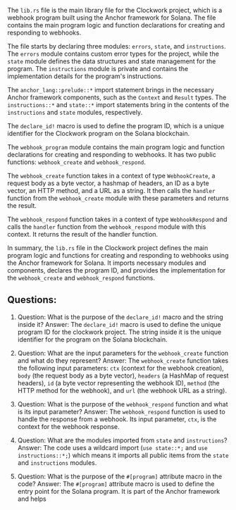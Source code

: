 The `lib.rs` file is the main library file for the Clockwork project, which is a webhook program built using the Anchor framework for Solana. The file contains the main program logic and function declarations for creating and responding to webhooks.

The file starts by declaring three modules: `errors`, `state`, and `instructions`. The `errors` module contains custom error types for the project, while the `state` module defines the data structures and state management for the program. The `instructions` module is private and contains the implementation details for the program's instructions.

The `anchor_lang::prelude::*` import statement brings in the necessary Anchor framework components, such as the `Context` and `Result` types. The `instructions::*` and `state::*` import statements bring in the contents of the `instructions` and `state` modules, respectively.

The `declare_id!` macro is used to define the program ID, which is a unique identifier for the Clockwork program on the Solana blockchain.

The `webhook_program` module contains the main program logic and function declarations for creating and responding to webhooks. It has two public functions: `webhook_create` and `webhook_respond`.

The `webhook_create` function takes in a context of type `WebhookCreate`, a request body as a byte vector, a hashmap of headers, an ID as a byte vector, an HTTP method, and a URL as a string. It then calls the `handler` function from the `webhook_create` module with these parameters and returns the result.

The `webhook_respond` function takes in a context of type `WebhookRespond` and calls the `handler` function from the `webhook_respond` module with this context. It returns the result of the handler function.

In summary, the `lib.rs` file in the Clockwork project defines the main program logic and functions for creating and responding to webhooks using the Anchor framework for Solana. It imports necessary modules and components, declares the program ID, and provides the implementation for the `webhook_create` and `webhook_respond` functions.
## Questions: 
 1. Question: What is the purpose of the `declare_id!` macro and the string inside it?
   Answer: The `declare_id!` macro is used to define the unique program ID for the clockwork project. The string inside it is the unique identifier for the program on the Solana blockchain.

2. Question: What are the input parameters for the `webhook_create` function and what do they represent?
   Answer: The `webhook_create` function takes the following input parameters: `ctx` (context for the webhook creation), `body` (the request body as a byte vector), `headers` (a HashMap of request headers), `id` (a byte vector representing the webhook ID), `method` (the HTTP method for the webhook), and `url` (the webhook URL as a string).

3. Question: What is the purpose of the `webhook_respond` function and what is its input parameter?
   Answer: The `webhook_respond` function is used to handle the response from a webhook. Its input parameter, `ctx`, is the context for the webhook response.

4. Question: What are the modules imported from `state` and `instructions`?
   Answer: The code uses a wildcard import (`use state::*;` and `use instructions::*;`) which means it imports all public items from the `state` and `instructions` modules.

5. Question: What is the purpose of the `#[program]` attribute macro in the code?
   Answer: The `#[program]` attribute macro is used to define the entry point for the Solana program. It is part of the Anchor framework and helps